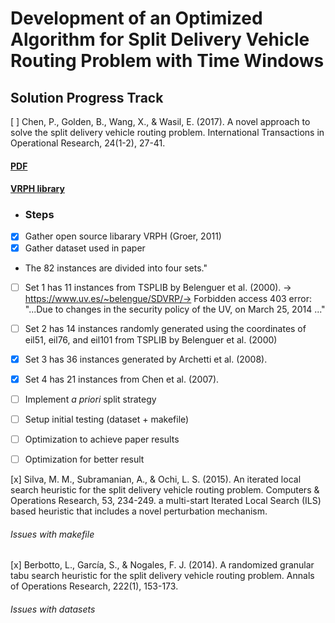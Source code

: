 ﻿# Development of an Optimized Algorithm for Split Delivery Vehicle Routing Problem with Time Windows

## Solution Progress Track
[ ] Chen, P., Golden, B., Wang, X., &amp; Wasil, E. (2017). A novel approach to solve the split delivery vehicle routing problem. International Transactions in Operational Research, 24(1-2), 27-41.
	
#### [PDF](https://onlinelibrary.wiley.com/doi/pdf/10.1111/itor.12250)

#### [VRPH library](https://projects.coin-or.org/VRPH)

+ ### Steps
 + [x] Gather open source libarary VRPH (Groer, 2011)
 + [x] Gather dataset used in paper
  + The 82 instances are divided into four sets."
  + [ ] Set 1 has 11 instances from TSPLIB by Belenguer et al. (2000). -> https://www.uv.es/~belengue/SDVRP/-> Forbidden access 403 error: "...Due to changes in the security policy of the UV, on March 25, 2014 ..."
  + [ ] Set 2 has 14 instances randomly generated using the coordinates of eil51, eil76, and eil101 from TSPLIB by Belenguer et al. (2000)
  + [x] Set 3 has 36 instances generated by Archetti et al. (2008).
  + [x] Set 4 has 21 instances from Chen et al. (2007).
		
 + [ ] Implement *a priori* split strategy 
 + [ ] Setup initial testing (dataset + makefile)
 + [ ] Optimization to achieve paper results
 + [ ] Optimization for better result
	
[x] Silva, M. M., Subramanian, A., &amp; Ochi, L. S. (2015). An iterated local search heuristic for the split delivery vehicle routing problem. Computers &amp; Operations Research, 53, 234-249.
	a multi-start Iterated Local Search (ILS) based heuristic that includes a novel perturbation mechanism. 
	
###### Issues with makefile

[x] Berbotto, L., García, S., &amp; Nogales, F. J. (2014). A randomized granular tabu search heuristic for the split delivery vehicle routing problem. Annals of Operations Research, 222(1), 153-173.

###### Issues with datasets
